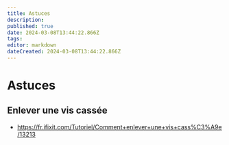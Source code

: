 ```yaml
---
title: Astuces
description: 
published: true
date: 2024-03-08T13:44:22.866Z
tags: 
editor: markdown
dateCreated: 2024-03-08T13:44:22.866Z
---
```


# Astuces

## Enlever une vis cassée

- <https://fr.ifixit.com/Tutoriel/Comment+enlever+une+vis+cass%C3%A9e/13213>